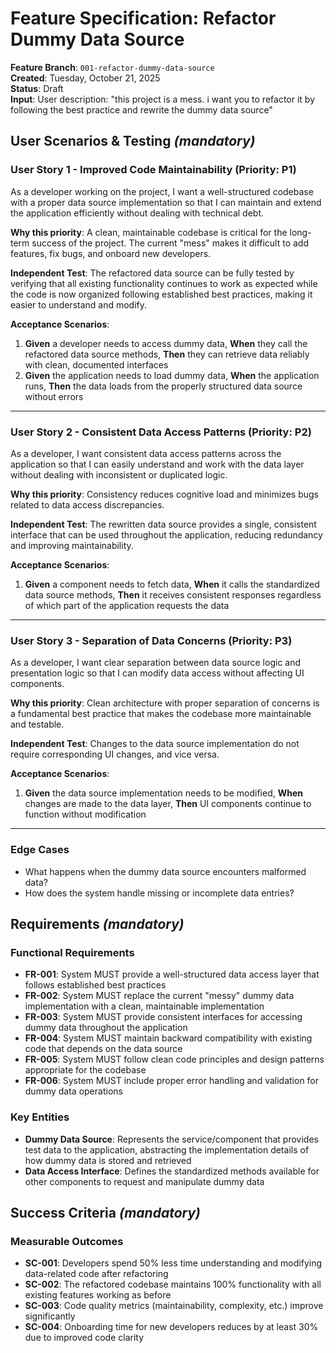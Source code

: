 # Feature Specification: Refactor Dummy Data Source

**Feature Branch**: `001-refactor-dummy-data-source`  
**Created**: Tuesday, October 21, 2025  
**Status**: Draft  
**Input**: User description: "this project is a mess. i want you to refactor it by following the best practice and rewrite the dummy data source"

## User Scenarios & Testing *(mandatory)*

### User Story 1 - Improved Code Maintainability (Priority: P1)

As a developer working on the project, I want a well-structured codebase with a proper data source implementation so that I can maintain and extend the application efficiently without dealing with technical debt.

**Why this priority**: A clean, maintainable codebase is critical for the long-term success of the project. The current "mess" makes it difficult to add features, fix bugs, and onboard new developers.

**Independent Test**: The refactored data source can be fully tested by verifying that all existing functionality continues to work as expected while the code is now organized following established best practices, making it easier to understand and modify.

**Acceptance Scenarios**:

1. **Given** a developer needs to access dummy data, **When** they call the refactored data source methods, **Then** they can retrieve data reliably with clean, documented interfaces
2. **Given** the application needs to load dummy data, **When** the application runs, **Then** the data loads from the properly structured data source without errors

---

### User Story 2 - Consistent Data Access Patterns (Priority: P2)

As a developer, I want consistent data access patterns across the application so that I can easily understand and work with the data layer without dealing with inconsistent or duplicated logic.

**Why this priority**: Consistency reduces cognitive load and minimizes bugs related to data access discrepancies.

**Independent Test**: The rewritten data source provides a single, consistent interface that can be used throughout the application, reducing redundancy and improving maintainability.

**Acceptance Scenarios**:

1. **Given** a component needs to fetch data, **When** it calls the standardized data source methods, **Then** it receives consistent responses regardless of which part of the application requests the data

---

### User Story 3 - Separation of Data Concerns (Priority: P3)

As a developer, I want clear separation between data source logic and presentation logic so that I can modify data access without affecting UI components.

**Why this priority**: Clean architecture with proper separation of concerns is a fundamental best practice that makes the codebase more maintainable and testable.

**Independent Test**: Changes to the data source implementation do not require corresponding UI changes, and vice versa.

**Acceptance Scenarios**:

1. **Given** the data source implementation needs to be modified, **When** changes are made to the data layer, **Then** UI components continue to function without modification

---

### Edge Cases

- What happens when the dummy data source encounters malformed data?
- How does the system handle missing or incomplete data entries?

## Requirements *(mandatory)*

### Functional Requirements

- **FR-001**: System MUST provide a well-structured data access layer that follows established best practices
- **FR-002**: System MUST replace the current "messy" dummy data implementation with a clean, maintainable implementation
- **FR-003**: System MUST provide consistent interfaces for accessing dummy data throughout the application
- **FR-004**: System MUST maintain backward compatibility with existing code that depends on the data source
- **FR-005**: System MUST follow clean code principles and design patterns appropriate for the codebase
- **FR-006**: System MUST include proper error handling and validation for dummy data operations

### Key Entities

- **Dummy Data Source**: Represents the service/component that provides test data to the application, abstracting the implementation details of how dummy data is stored and retrieved
- **Data Access Interface**: Defines the standardized methods available for other components to request and manipulate dummy data

## Success Criteria *(mandatory)*

### Measurable Outcomes

- **SC-001**: Developers spend 50% less time understanding and modifying data-related code after refactoring
- **SC-002**: The refactored codebase maintains 100% functionality with all existing features working as before
- **SC-003**: Code quality metrics (maintainability, complexity, etc.) improve significantly
- **SC-004**: Onboarding time for new developers reduces by at least 30% due to improved code clarity